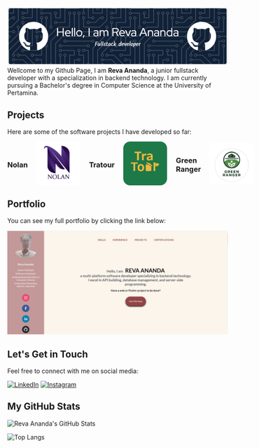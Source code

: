 ![Header](https://github.com/AnandaReva/AnandaReva/blob/main/assets/images/github-header-image.png)
Wellcome to my Github Page, I am **Reva Ananda**, a junior fullstack developer with a specialization in backend technology. I am currently pursuing a Bachelor's degree in Computer Science at the University of Pertamina.

## Projects
Here are some of the software projects I have developed so far:

<div style="display: flex; align-items: center; gap: 20px;">

  ### Nolan
  <img src="https://github.com/AnandaReva/AnandaReva/blob/main/assets/images/Nolan_logo.png" alt="Nolan Logo" width="100">

  ### Tratour
  <img src="https://github.com/AnandaReva/AnandaReva/blob/main/assets/images/Tratour_logo.png" alt="Tratour Logo" width="100">

  ### Green Ranger
  <img src="https://github.com/AnandaReva/AnandaReva/blob/main/assets/images/Green_Ranger_logo.png" alt="Green Ranger Logo" width="100">

</div>

## Portfolio

You can see my full portfolio by clicking the link below:

[![Portfolio](https://github.com/AnandaReva/AnandaReva/blob/main/assets/images/web_image.png)](https://revaananda.000webhostapp.com/)

## Let's Get in Touch

Feel free to connect with me on social media:

[![LinkedIn](https://img.shields.io/badge/LinkedIn-0077B5?style=for-the-badge&logo=linkedin&logoColor=white)](https://www.linkedin.com/in/reva-ananda-4b6506221/)
[![Instagram](https://img.shields.io/badge/Instagram-E4405F?style=for-the-badge&logo=instagram&logoColor=white)](https://www.instagram.com/anandarevadoank/)


## My GitHub Stats

![Reva Ananda's GitHub Stats](https://github-readme-stats.vercel.app/api?username=AnandaReva&show_icons=true&theme=radical)

![Top Langs](https://github-readme-stats.vercel.app/api/top-langs/?username=AnandaReva&layout=compact&theme=radical)



